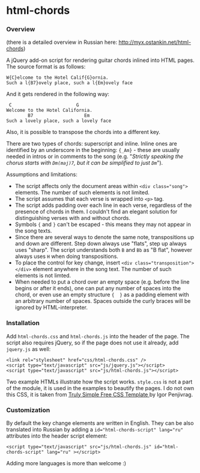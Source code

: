 # html-chords

### Overview

(there is a detailed overview in Russian here: http://myx.ostankin.net/html-chords)

A jQuery add-on script for rendering guitar chords inlined into HTML pages. The source format is as follows:

```
W{C}elcome to the Hotel Calif{G}ornia.
Such a l{B7}ovely place, such a l{Em}ovely face
```

And it gets rendered in the following way:

```
 C                        G
Welcome to the Hotel California.
        B7                   Em
Such a lovely place, such a lovely face
```

Also, it is possible to transpose the chords into a different key.

There are two types of chords: superscript and inline. Inline ones are identified
by an underscore in the beginning: `{_Am}` - these are usually needed in intros or
in comments to the song (e.g. "_Strictly speaking the chorus starts with `Dm(maj)7`,
but it can be simplified to just `Dm`_").

Assumptions and limitations:
* The script affects only the document areas within `<div class="song">` elements. The number of such elements is not limited.
* The script assumes that each verse is wrapped into `<p>` tag.
* The script adds padding over each line in each verse, regardless of the presence of chords in them. I couldn't find an elegant solution for distinguishing verses with and without chords.
* Symbols `{` and `}` can't be escaped - this means they may not appear in the song texts.
* Since there are several ways to denote the same note, transpositions up and down are different. Step down always use "flats", step up always uses "sharp". The script understands both `B` and `Bb` as "B flat", however always uses `H` when doing transpositions.
* To place the control for key change, insert `<div class="transposition"></div>` element anywhere in the song text. The number of such elements is not limted.
* When needed to put a chord over an empty space (e.g. before the line begins or after it ends), one can put any number of spaces into the chord, or even use an empty structure `{  }` as a padding element with an arbitrary number of spaces. Spaces outside the curly braces will be ignored by HTML-interpreter.

### Installation

Add `html-chords.css` and `html-chords.js` into the header of the page.
The script also requires jQuery, so if the page does not use it already,
add `jquery.js` as well:

```
<link rel="stylesheet" href="css/html-chords.css" />
<script type="text/javascript" src="js/jquery.js"></script>
<script type="text/javascript" src="js/html-chords.js"></script>
```

Two example HTMLs illustrate how the script works. `style.css` is not a part of the module, it is used in the examples to beautify the pages. I do not own this CSS, it is taken from [Truly Simple Free CSS Template ](http://www.free-css.com/free-css-templates/page41/truly-simple) by Igor Penjivrag.

### Customization

By default the key change elements are written in English.
They can be also translated into Russian by adding a `id="html-chords-script" lang="ru"` attributes into the header script element:

```
<script type="text/javascript" src="js/html-chords.js" id="html-chords-script" lang="ru" ></script>
```

Adding more languages is more than welcome :)
